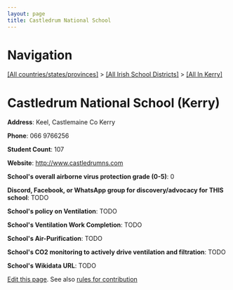 ```yaml
---
layout: page
title: Castledrum National School
---
```

# Navigation

[[All countries/states/provinces]](../../..) > [[All Irish School Districts]](../..) > [[All In Kerry]](..)

# Castledrum National School (Kerry)

**Address**: Keel, Castlemaine Co Kerry

**Phone**: 066 9766256

**Student Count**: 107

**Website**: <http://www.castledrumns.com>

**School's overall airborne virus protection grade (0-5)**: 0

**Discord, Facebook, or WhatsApp group for discovery/advocacy for THIS school**: TODO

**School's policy on Ventilation**: TODO

**School's Ventilation Work Completion**: TODO

**School's Air-Purification**: TODO

**School's CO2 monitoring to actively drive ventilation and filtration**: TODO

**School's Wikidata URL**: TODO


[Edit this page](https://github.com/ventilate-schools/Ireland/edit/main/./Kerry/Castledrum_National_School.md). See also [rules for contribution](../../../contribution-rules/)